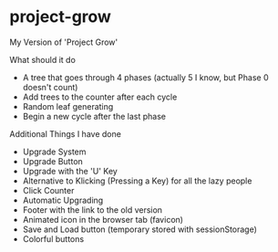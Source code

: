 # project-grow
My Version of 'Project Grow'

What should it do
- A tree that goes through 4 phases (actually 5 I know, but Phase 0 doesn't count)
- Add trees to the counter after each cycle
- Random leaf generating
- Begin a new cycle after the last phase


Additional Things I have done

- Upgrade System
- Upgrade Button
- Upgrade with the 'U' Key
- Alternative to Klicking (Pressing a Key) for all the lazy people
- Click Counter
- Automatic Upgrading
- Footer with the link to the old version
- Animated icon in the browser tab (favicon)
- Save and Load button (temporary stored with sessionStorage)
- Colorful buttons
